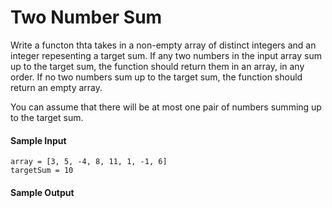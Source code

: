 # Two Number Sum

Write a functon thta takes in a non-empty array of distinct integers and an integer repesenting a target sum. If any two numbers in the input array sum up to the target sum, the function should return them in an array, in any order. If no two numbers sum up to the target sum, the function should return an empty array.

You can assume that there will be at most one pair of numbers summing up to the target sum.

#### Sample Input

```
array = [3, 5, -4, 8, 11, 1, -1, 6]
targetSum = 10
```

#### Sample Output
``` [-1, 10]

